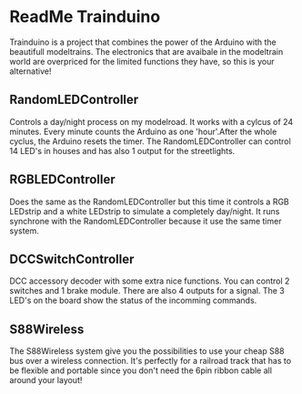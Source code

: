 ReadMe Trainduino
=================

Trainduino is a project that combines the power of the Arduino with the beautifull modeltrains. 
The electronics that are avaibale in the modeltrain world are overpriced for the limited functions they have, 
so this is your alternative!

RandomLEDController
-------------------

Controls a day/night process on my modelroad. It works with a cylcus of 24 minutes. 
Every minute counts the Arduino as one 'hour'.After the whole cyclus, the Arduino resets the timer.
The RandomLEDController can control 14 LED's in houses and has also 1 output for the streetlights.

RGBLEDController
----------------

Does the same as the RandomLEDController but this time it controls a RGB LEDstrip and a white LEDstrip to simulate a 
completely day/night. It runs synchrone with the RandomLEDController because it use the same timer system.

DCCSwitchController
-------------------

DCC accessory decoder with some extra nice functions. You can control 2 switches and 1 brake module.
There are also 4 outputs for a signal. The 3 LED's on the board show the status of the incomming commands.

S88Wireless
-----------

The S88Wireless system give you the possibilities to use your cheap S88 bus over a wireless connection. 
It's perfectly for a railroad track that has to be flexible and portable since you don't need the 6pin ribbon cable all around your layout!
